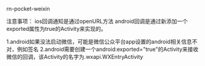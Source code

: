 rn-pocket-weixin

注意事项：
ios回调通知是通过openURL方法
android回调是通过新添加一个exported属性为true的Activity来实现的。

1.android如果没法启动微信，可能是微信公众平台app设置的android相关信息不对，例如签名
2.android需要创建一个android:exported="true"的Activity来接收微信的回调，该Activity的名字为.wxapi.WXEntryActivity
